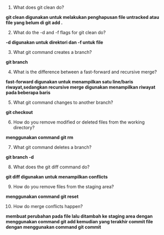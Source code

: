 1.    What does git clean do? 

**git clean digunakan untuk melakukan penghapusan file untracked atau file yang belum di git add .**

2.    What do the -d and -f flags for git clean do?

**-d digunakan untuk direktori dan -f untuk file**

3.    What git command creates a branch? 

**git branch**

4.    What is the difference between a fast-forward and recursive merge? 

**fast-forward digunakan untuk menampilkan satu line/baris riwayat,sedangkan recursive merge digunakan menampilkan riwayat pada beberapa baris**

5.    What git command changes to another branch? 

**git checkout**

6.    How do you remove modified or deleted files from the working directory? 

**menggunakan command git rm**

7.    What git command deletes a branch? 

**git branch -d** 

8.    What does the git diff command do? 

**git diff digunakan untuk menampilkan conflicts**

9.    How do you remove files from the staging area? 

**menggunakan command git reset**

10.    How do merge conflicts happen? 

**membuat perubahan pada file lalu ditambah ke staging area dengan menggunakan command git add kemudian yang terakhir commit file dengan menggunakan command git commit**
